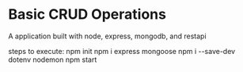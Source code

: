# Basic CRUD Operations  
A application built with node, express, mongodb, and restapi



steps to execute:
npm init
npm i express mongoose
npm i --save-dev dotenv nodemon
npm start
